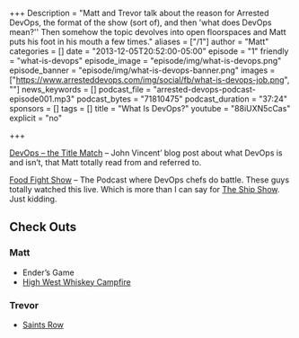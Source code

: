+++
Description = "Matt and Trevor talk about the reason for Arrested DevOps, the format of the show (sort of), and then 'what does DevOps mean?'' Then somehow the topic devolves into open floorspaces and Matt puts his foot in his mouth a few times."
aliases = ["/1"]
author = "Matt"
categories = []
date = "2013-12-05T20:52:00-05:00"
episode = "1"
friendly = "what-is-devops"
episode_image = "episode/img/what-is-devops.png"
episode_banner = "episode/img/what-is-devops-banner.png"
images = ["https://www.arresteddevops.com/img/social/fb/what-is-devops-job.png", ""]
news_keywords = []
podcast_file = "arrested-devops-podcast-episode001.mp3"
podcast_bytes = "71810475"
podcast_duration = "37:24"
sponsors = []
tags = []
title = "What Is DevOps?"
youtube = "88iUXN5cCas"
explicit = "no"

+++

[DevOps – the Title Match](http://blog.lusis.org/blog/2013/06/04/devops-the-title-match/) – John Vincent’ blog post about what DevOps is and isn’t, that Matt totally read from and referred to.

[Food Fight Show](http://foodfightshow.org/) – The Podcast where DevOps chefs do battle. These guys totally watched this live. Which is more than I can say for [The Ship Show](http://theshipshow.com/). Just kidding.

## Check Outs

### Matt

* Ender’s Game
* [High West Whiskey Campfire](http://www.highwest.com/spirits/new-campfire/)

### Trevor

* [Saints Row](http://www.saintsrow.com/)

